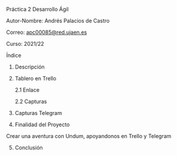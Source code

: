 Práctica 2 Desarrollo Ágil




Autor-Nombre: Andrés Palacios de Castro

Correo: apc00085@red.ujaen.es


Curso: 2021/22



Índice
1. Descripción
2. Tablero en Trello
 
   2.1 Enlace
   
   2.2 Capturas
3. Capturas Telegram
4. Finalidad del Proyecto

  Crear una aventura con Undum, apoyandonos en Trello y Telegram
  
5. Conclusión
